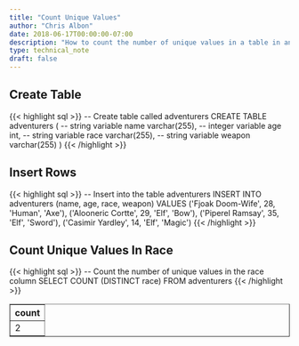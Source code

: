 ```yaml
---
title: "Count Unique Values"
author: "Chris Albon"
date: 2018-06-17T00:00:00-07:00
description: "How to count the number of unique values in a table in an SQL database."
type: technical_note
draft: false
---
```


## Create Table

{{< highlight sql >}}
-- Create table called adventurers
CREATE TABLE adventurers (
    -- string variable
    name varchar(255),
    -- integer variable
    age int,
    -- string variable
    race varchar(255),
    -- string variable
    weapon varchar(255)
)
{{< /highlight >}}

## Insert Rows

{{< highlight sql >}}
-- Insert into the table adventurers
INSERT INTO adventurers (name, age, race, weapon)
VALUES ('Fjoak Doom-Wife', 28, 'Human', 'Axe'),
       ('Alooneric Cortte', 29, 'Elf', 'Bow'),
       ('Piperel Ramsay', 35, 'Elf', 'Sword'),
       ('Casimir Yardley', 14, 'Elf', 'Magic')
{{< /highlight >}}

## Count Unique Values In Race

{{< highlight sql >}}
-- Count the number of unique values in the race column
SELECT COUNT (DISTINCT race) FROM adventurers
{{< /highlight >}}
<table border="1" style="border-collapse:collapse">
<tr><th>count</th></tr>
<tr><td>2</td></tr></table>
